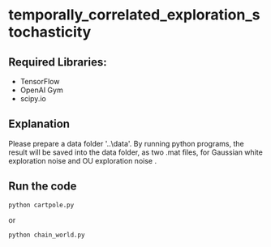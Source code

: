 # temporally_correlated_exploration_stochasticity

## Required Libraries:
- TensorFlow
- OpenAI Gym
- scipy.io

## Explanation
Please prepare a data folder '..\data\'.
By running python programs, the result will be saved into the data folder, as two .mat files, for Gaussian white exploration noise and OU exploration noise .


## Run the code
```
python cartpole.py
```
or 
```
python chain_world.py
```
